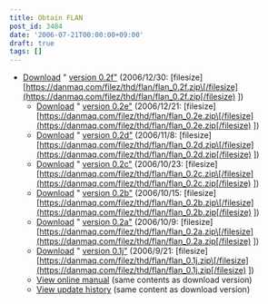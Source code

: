 ```yaml
---
title: Obtain FLAN
post_id: 3484
date: '2006-07-21T00:00:00+09:00'
draft: true
tags: []
---
```


*   [Download](https://danmaq.com/filez/thd/flan/flan_0.2f.zip) " [version 0.2f"](https://danmaq.com/filez/thd/flan/flan_0.2f.zip) (2006/12/30: \[filesize\] [https://danmaq.com/filez/thd/flan/flan_0.2f.zip\[/filesize](https://danmaq.com/filez/thd/flan/flan_0.2f.zip[/filesize) \])
    *   [Download](https://danmaq.com/filez/thd/flan/flan_0.2e.zip) " [version 0.2e"](https://danmaq.com/filez/thd/flan/flan_0.2e.zip) (2006/12/21: \[filesize\] [https://danmaq.com/filez/thd/flan/flan_0.2e.zip\[/filesize](https://danmaq.com/filez/thd/flan/flan_0.2e.zip[/filesize) \])
    *   [Download](https://danmaq.com/filez/thd/flan/flan_0.2d.zip) " [version 0.2d"](https://danmaq.com/filez/thd/flan/flan_0.2d.zip) (2006/11/8: \[filesize\] [https://danmaq.com/filez/thd/flan/flan_0.2d.zip\[/filesize](https://danmaq.com/filez/thd/flan/flan_0.2d.zip[/filesize) \])
    *   [Download](https://danmaq.com/filez/thd/flan/flan_0.2c.zip) " [version 0.2c"](https://danmaq.com/filez/thd/flan/flan_0.2c.zip) (2006/10/23: \[filesize\] [https://danmaq.com/filez/thd/flan/flan_0.2c.zip\[/filesize](https://danmaq.com/filez/thd/flan/flan_0.2c.zip[/filesize) \])
    *   [Download](https://danmaq.com/filez/thd/flan/flan_0.2b.zip) " [version 0.2b"](https://danmaq.com/filez/thd/flan/flan_0.2b.zip) (2006/10/15: \[filesize\] [https://danmaq.com/filez/thd/flan/flan_0.2b.zip\[/filesize](https://danmaq.com/filez/thd/flan/flan_0.2b.zip[/filesize) \])
    *   [Download](https://danmaq.com/filez/thd/flan/flan_0.2a.zip) " [version 0.2a"](https://danmaq.com/filez/thd/flan/flan_0.2a.zip) (2006/10/9: \[filesize\] [https://danmaq.com/filez/thd/flan/flan_0.2a.zip\[/filesize](https://danmaq.com/filez/thd/flan/flan_0.2a.zip[/filesize) \])
    *   [Download](https://danmaq.com/filez/thd/flan/flan_0.1j.zip) " [version 0.1j"](https://danmaq.com/filez/thd/flan/flan_0.1j.zip) (2006/9/21: \[filesize\] [https://danmaq.com/filez/thd/flan/flan_0.1j.zip\[/filesize](https://danmaq.com/filez/thd/flan/flan_0.1j.zip[/filesize) \])
    *   [View online manual](https://danmaq.com/!/flan/) (same contents as download version)
    *   [View update history](https://danmaq.com/!/flan/DATA/__history.xml) (same content as download version)
